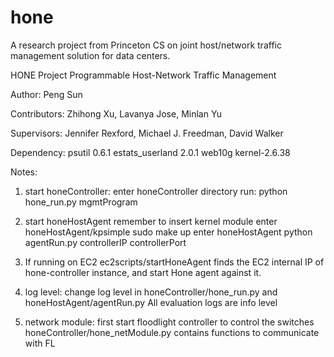 hone
====

A research project from Princeton CS on joint host/network traffic 
management solution for data centers.

HONE Project
Programmable Host-Network Traffic Management

Author:
Peng Sun

Contributors:
Zhihong Xu, Lavanya Jose, Minlan Yu

Supervisors:
Jennifer Rexford, Michael J. Freedman, David Walker

Dependency:
psutil  0.6.1
estats_userland 2.0.1
web10g  kernel-2.6.38

Notes:
1. start honeController:
    enter honeController directory
    run: python hone_run.py mgmtProgram

2. start honeHostAgent
    remember to insert kernel module
    enter honeHostAgent/kpsimple
    sudo make up
    enter honeHostAgent
    python agentRun.py controllerIP controllerPort

3. If running on EC2
    ec2scripts/startHoneAgent finds the EC2 internal IP of hone-controller
    instance, and start Hone agent against it. 

4. log level:
    change log level in honeController/hone_run.py and honeHostAgent/agentRun.py
    All evaluation logs are info level

5. network module:
    first start floodlight controller to control the switches
    honeController/hone_netModule.py contains functions to communicate with FL

